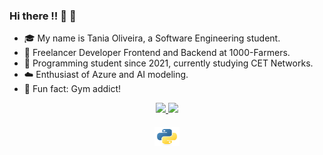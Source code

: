 ### Hi there ‼️  👋 🥰

- 🎓 My name is Tania Oliveira, a Software Engineering student.
- 💼 Freelancer Developer Frontend and Backend at 1000-Farmers.
- 🌱 Programming student since 2021, currently studying CET Networks.
- ☁️ Enthusiast of Azure and AI modeling.
- 🤩 Fun fact: Gym addict!

<div align="center">
  <a href="https://github.com/TaniaElizaOliveira">
    <img height="150em" src="https://github-readme-stats.vercel.app/api?username=TaniaElizaOliveira&show_icons=true&theme=gruvbox&include_all_commits=true&count_private=true"/>
    <img height="150em" src="https://github-readme-stats.vercel.app/api/top-langs/?username=TaniaElizaOliveira&layout=compact&langs_count=7&theme=gruvbox"/>
  </a>
</div>

<div align="center" style="margin-top: 20px;">
  <img align="center" alt="Python" height="30" width="40" src="https://raw.githubusercontent.com/devicons/devicon/master/icons/python/python-original.svg">
  <!-- Adicione mais ícones aqui se necessário -->
</div>


